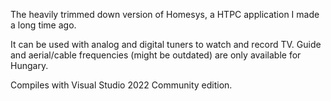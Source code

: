 The heavily trimmed down version of Homesys, a HTPC application I made a long time ago.

It can be used with analog and digital tuners to watch and record TV. Guide and aerial/cable frequencies (might be outdated) are only available for Hungary.

Compiles with Visual Studio 2022 Community edition.